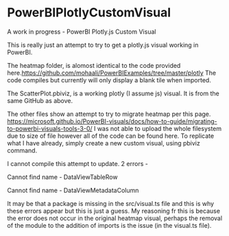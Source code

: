 # PowerBIPlotlyCustomVisual
A work in progress - PowerBI Plotly.js Custom Visual

This is really just an attempt to try to get a plotly.js visual working in PowerBI.

The heatmap folder, is alomost identical to the code provided here.https://github.com/mohaali/PowerBIExamples/tree/master/plotly
The code compiles but currently will only display a blank tile when imported.

The ScatterPlot.pbiviz, is a working plotly (I assume js) visual. It is from the same GitHub as above.

The other files show an attempt to try to migrate heatmap per this page. https://microsoft.github.io/PowerBI-visuals/docs/how-to-guide/migrating-to-powerbi-visuals-tools-3-0/
I was not able to upload the whole filesystem due to size of file however all of the code can be found here.
To replicate what I have already, simply create a new custom visual, using pbiviz command. 

I cannot compile this attempt to update. 2 errors - 

Cannot find name - DataViewTableRow

Cannot find name - DataViewMetadataColumn

It may be that a package is missing in the src/visual.ts file and this is why these errors appear but this is just a guess. My reasoning fr this is because the error does not occur in the original heatmap visual, perhaps the removal of the module to the addition of imports is the issue (in the visual.ts file).

